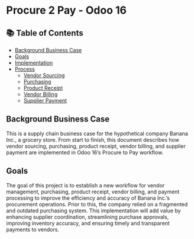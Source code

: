 # Procure 2 Pay - Odoo 16

## 📚 Table of Contents

- [Background Business Case](#background-business-case)
- [Goals](#goals)
- [Implementation](#implementation)
- [Process](#process)
  - [Vendor Sourcing](#1️⃣-Vendor--Sourcing)
  - [Purchasing](#2️⃣-Purchasing)
  - [Product Receipt](#3️⃣-Product--Receipt)
  - [Vendor Billing](#4️⃣-Vendor--Billing)
  - [Supplier Payment](#5️⃣-Supplier--Payment)

## Background Business Case

This is a supply chain business case for the hypothetical company Banana Inc., a grocery store. From start to finish, this document describes how vendor sourcing, purchasing, product receipt, vendor billing, and supplier payment are implemented in Odoo 16’s Procure to Pay workflow.

## Goals

The goal of this project is to establish a new workflow for vendor management, purchasing, product receipt, vendor billing, and payment processing to improve the efficiency and accuracy of Banana Inc.’s procurement operations. Prior to this, the company relied on a fragmented and outdated purchasing system. This implementation will add value by enhancing supplier coordination, streamlining purchase approvals, improving inventory accuracy, and ensuring timely and transparent payments to vendors.
